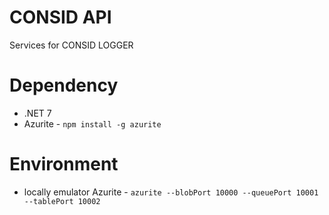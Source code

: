 # CONSID API
Services for CONSID LOGGER

# Dependency 
 - .NET 7 
 - Azurite - `npm install -g azurite`

# Environment
 - locally emulator Azurite - `azurite --blobPort 10000 --queuePort 10001 --tablePort 10002`
